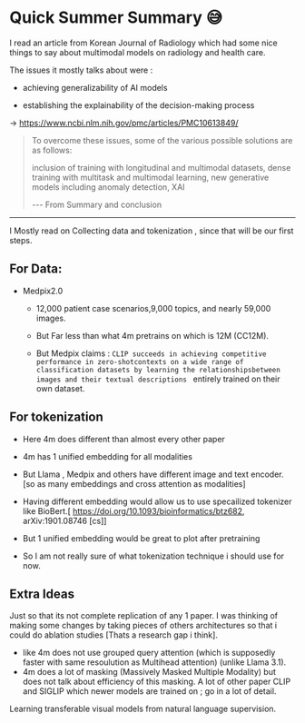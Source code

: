 # Quick Summer Summary 😅

I read an article from Korean Journal of Radiology which had some nice things to say about multimodal models on radiology and health care.

The issues it mostly talks about were : 

* achieving generalizability of AI models

* establishing the explainability of the decision-making process

  

-> https://www.ncbi.nlm.nih.gov/pmc/articles/PMC10613849/

>To overcome these issues, some of the various possible solutions are as follows:
>
>inclusion of training with longitudinal and multimodal datasets, dense training with multitask and multimodal learning, new  generative models including anomaly detection, XAI
>
>--- From Summary and conclusion

---



I Mostly read on Collecting data and tokenization , since that will be our first steps.



## For Data:

* Medpix2.0

  * 12,000 patient case scenarios,9,000 topics, and nearly 59,000 images.

  * But Far less than what 4m pretrains on which is 12M (CC12M).

  * But Medpix claims : `CLIP succeeds in achieving competitive performance in zero-shotcontexts on a wide range of classification datasets by learning the relationshipsbetween images and their textual descriptions ` entirely trained on their own dataset.

    


## For tokenization

* Here 4m does different than almost every other paper

* 4m has 1 unified embedding for all modalities

* But Llama , Medpix and others have different image and text encoder. [so as many embeddings and cross attention as modalities]

* Having different embedding would allow us to use specailized tokenizer like BioBert.[ https://doi.org/10.1093/bioinformatics/btz682, arXiv:1901.08746 [cs]]

* But 1 unified embedding would be great to plot after pretraining

* So I am not really sure of what tokenization technique i should use for now.

  

## Extra Ideas

Just so that its not complete replication of any 1 paper. I was thinking of making some changes by taking pieces of others architectures so that i could do ablation studies [Thats a research gap i think].

* like 4m does not use grouped query attention (which is supposedly faster with same resoulution as Multihead attention) (unlike Llama 3.1).
* 4m does a lot of masking (Massively Masked Multiple Modality) but does not talk about efficiency of this masking. A lot of other paper CLIP and SIGLIP which newer models are trained on ; go in a lot of detail.



Learning transferable visual models from natural language supervision.
